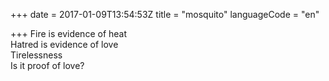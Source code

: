 +++
date = 2017-01-09T13:54:53Z
title = "mosquito"
languageCode = "en"

+++ 
Fire is evidence of heat   
Hatred is evidence of love   
Tirelessness   
Is it proof of love?